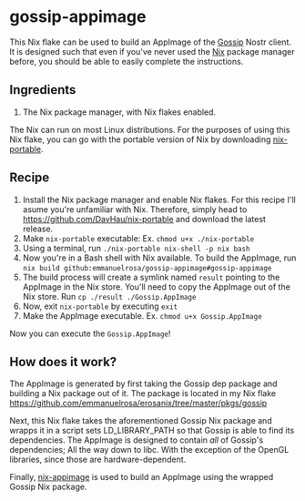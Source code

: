 # gossip-appimage

This Nix flake can be used to build an AppImage of the [Gossip](https://github.com/mikedilger/gossip) Nostr client. It is designed such that even if you've never used the [Nix](https://nixos.org/) package manager before, you should be able to easily complete the instructions.

## Ingredients

1. The Nix package manager, with Nix flakes enabled.

The Nix can run on most Linux distributions. For the purposes of using this Nix flake, you can go with the portable version of Nix by downloading [nix-portable](https://github.com/DavHau/nix-portable). 

## Recipe

1. Install the Nix package manager and enable Nix flakes. For this recipe I'll asume you're unfamiliar with Nix. Therefore, simply head to https://github.com/DavHau/nix-portable and download the latest release.
2. Make `nix-portable` executable: Ex. `chmod u+x ./nix-portable`
3. Using a terminal, run `./nix-portable nix-shell -p nix bash`
4. Now you're in a Bash shell with Nix available. To build the AppImage, run `nix build github:emmanuelrosa/gossip-appimage#gossip-appimage`
5. The build process will create a symlink named `result` pointing to the AppImage in the Nix store. You'll need to copy the AppImage out of the Nix store. Run `cp ./result ./Gossip.AppImage`
6. Now, exit `nix-portable` by executing `exit`
7. Make the AppImage executable. Ex. `chmod u+x Gossip.AppImage`

Now you can execute the `Gossip.AppImage`!

## How does it work?

The AppImage is generated by first taking the Gossip dep package and building a Nix package out of it. The package is located in my Nix flake https://github.com/emmanuelrosa/erosanix/tree/master/pkgs/gossip

Next, this Nix flake takes the aforementioned Gossip Nix package and wrapps it in a script sets LD_LIBRARY_PATH so that Gossip is able to find its dependencies. The AppImage is designed to contain *all* of Gossip's dependencies; All the way down to libc. With the exception of the OpenGL libraries, since those are hardware-dependent.

Finally, [nix-appimage](https://github.com/ralismark/nix-appimage) is used to build an AppImage using the wrapped Gossip Nix package.
